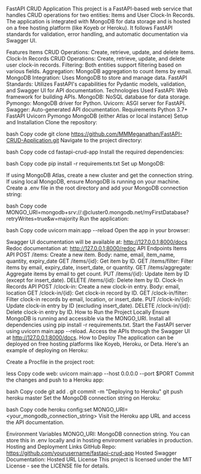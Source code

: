 FastAPI CRUD Application
This project is a FastAPI-based web service that handles CRUD operations for two entities: Items and User Clock-In Records. The application is integrated with MongoDB for data storage and is hosted on a free hosting platform (like Koyeb or Heroku). It follows FastAPI standards for validation, error handling, and automatic documentation via Swagger UI.

Features
Items CRUD Operations: Create, retrieve, update, and delete items.
Clock-In Records CRUD Operations: Create, retrieve, update, and delete user clock-in records.
Filtering: Both entities support filtering based on various fields.
Aggregation: MongoDB aggregation to count items by email.
MongoDB Integration: Uses MongoDB to store and manage data.
FastAPI Standards: Utilizes FastAPI's capabilities for Pydantic models, validation, and Swagger UI for API documentation.
Technologies Used
FastAPI: Web framework for building APIs.
MongoDB: NoSQL database for data storage.
Pymongo: MongoDB driver for Python.
Uvicorn: ASGI server for FastAPI.
Swagger: Auto-generated API documentation.
Requirements
Python 3.7+
FastAPI
Uvicorn
Pymongo
MongoDB (either Atlas or local instance)
Setup and Installation
Clone the repository:

bash
Copy code
git clone https://github.com/MMMeganathan/FastAPI-CRUD-Application.git
Navigate to the project directory:

bash
Copy code
cd fastapi-crud-app
Install the required dependencies:

bash
Copy code
pip install -r requirements.txt
Set up MongoDB:

If using MongoDB Atlas, create a new cluster and get the connection string.
If using local MongoDB, ensure MongoDB is running on your machine.
Create a .env file in the root directory and add your MongoDB connection string:

bash
Copy code
MONGO_URI=mongodb+srv://<username>:<password>@cluster0.mongodb.net/myFirstDatabase?retryWrites=true&w=majority
Run the application:

bash
Copy code
uvicorn main:app --reload
Open the app in your browser:

Swagger UI documentation will be available at: http://127.0.0.1:8000/docs
Redoc documentation at: http://127.0.0.1:8000/redoc
API Endpoints
Items API
POST /items: Create a new item.
Body: name, email, item_name, quantity, expiry_date
GET /items/{id}: Get item by ID.
GET /items/filter: Filter items by email, expiry_date, insert_date, or quantity.
GET /items/aggregate: Aggregate items by email to get count.
PUT /items/{id}: Update item by ID (except for insert_date).
DELETE /items/{id}: Delete item by ID.
Clock-In Records API
POST /clock-in: Create a new clock-in entry.
Body: email, location
GET /clock-in/{id}: Get clock-in record by ID.
GET /clock-in/filter: Filter clock-in records by email, location, or insert_date.
PUT /clock-in/{id}: Update clock-in entry by ID (excluding insert_date).
DELETE /clock-in/{id}: Delete clock-in entry by ID.
How to Run the Project Locally
Ensure MongoDB is running and accessible via the MONGO_URI.
Install all dependencies using pip install -r requirements.txt.
Start the FastAPI server using uvicorn main:app --reload.
Access the APIs through the Swagger UI at http://127.0.0.1:8000/docs.
How to Deploy
The application can be deployed on free hosting platforms like Koyeb, Heroku, or Deta. Here's an example of deploying on Heroku:

Create a Procfile in the project root:

less
Copy code
web: uvicorn main:app --host 0.0.0.0 --port $PORT
Commit the changes and push to a Heroku app:

bash
Copy code
git add .
git commit -m "Deploying to Heroku"
git push heroku master
Set the MongoDB connection string on Heroku:

bash
Copy code
heroku config:set MONGO_URI=<your_mongodb_connection_string>
Visit the Heroku app URL and access the API documentation.

Environment Variables
MONGO_URI: MongoDB connection string. You can store this in .env locally and in hosting environment variables in production.
Hosting and Deployment Links
GitHub Repo: https://github.com/yourusername/fastapi-crud-app
Hosted Swagger Documentation: Hosted URL
License
This project is licensed under the MIT License - see the LICENSE file for details.

